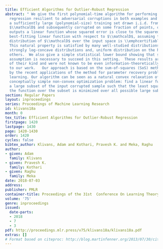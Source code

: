 ```yaml
---
title: Efficient Algorithms for Outlier-Robust Regression
abstract: " We give the first polynomial-time algorithm for performing linear or polynomial
  regression resilient to adversarial corruptions in both examples and labels. Given
  a sufficiently large (polynomial-size) training set drawn i.i.d. from distribution
  $\\mathcalD$ and subsequently corrupted on some fraction of points, our algorithm
  outputs a linear function whose squared error is close to the squared error of the
  best-fitting linear function with respect to $\\mathcalD$, assuming that the marginal
  distribution of $\\mathcalD$ over the input space is \\emphcertifiably hypercontractive.
  This natural property is satisfied by many well-studied distributions such as Gaussian,
  strongly log-concave distributions and, uniform distribution on the hypercube among
  others.  We also give a simple statistical lower bound showing that some distributional
  assumption is necessary to succeed in this setting.  These results are the first
  of their kind and were not known to be even information-theoretically possible prior
  to our work.   Our approach is based on the sum-of-squares (SoS) method and is inspired
  by the recent applications of the method for parameter recovery problems in unsupervised
  learning. Our algorithm can be seen as a natural convex relaxation of the following
  conceptually simple non-convex optimization problem: find a linear function and
  a large subset of the input corrupted sample such that the least squares loss of
  the function over the subset is minimized over all possible large subsets. "
section: Regular Papers
layout: inproceedings
series: Proceedings of Machine Learning Research
id: klivans18a
month: 0
tex_title: Efficient Algorithms for Outlier-Robust Regression
firstpage: 1420
lastpage: 1430
page: 1420-1430
order: 1420
cycles: false
bibtex_author: Klivans, Adam and Kothari, Pravesh K. and Meka, Raghu
author:
- given: Adam
  family: Klivans
- given: Pravesh K.
  family: Kothari
- given: Raghu
  family: Meka
date: 2018-07-03
address: 
publisher: PMLR
container-title: Proceedings of the 31st  Conference On Learning Theory
volume: '75'
genre: inproceedings
issued:
  date-parts:
  - 2018
  - 7
  - 3
pdf: http://proceedings.mlr.press/v75/klivans18a/klivans18a.pdf
extras: []
# Format based on citeproc: http://blog.martinfenner.org/2013/07/30/citeproc-yaml-for-bibliographies/
---
```

